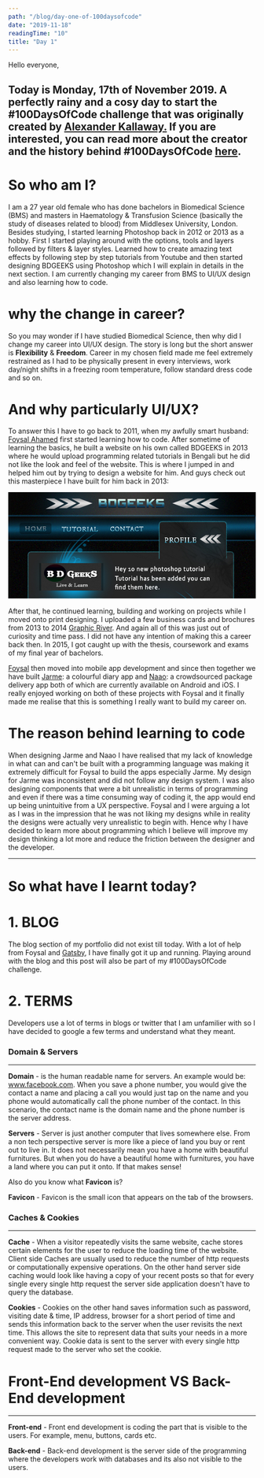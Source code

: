 ```yaml
---
path: "/blog/day-one-of-100daysofcode"
date: "2019-11-18"
readingTime: "10"
title: "Day 1"
---
```


Hello everyone,

Today is Monday, 17th of November 2019. A perfectly rainy and a cosy day to start the #100DaysOfCode challenge that was originally created by <a href="https://twitter.com/ka11away?ref_src=twsrc%5Egoogle%7Ctwcamp%5Eserp%7Ctwgr%5Eauthor" target="_blank">Alexander Kallaway.</a> If you are interested, you can read more about the creator and the history behind #100DaysOfCode <a href="https://www.freecodecamp.org/news/the-crazy-history-of-the-100daysofcode-challenge-and-why-you-should-try-it-for-2018-6c89a76e298d/" target ="_blank">here</a>. 
--- 

# So who am I?


I am a 27 year old female who has done bachelors in Biomedical Science (BMS) and masters in Haematology & Transfusion Science (basically the study of diseases related to blood) from Middlesex University, London. Besides studying, I started learning Photoshop back in 2012 or 2013 as a hobby. First I started playing around with the options, tools and layers followed by filters & layer styles. Learned how to create amazing text effects by following step by step tutorials from Youtube and then started designing BDGEEKS using Photoshop which I will explain in details in the next section. I am currently changing my career from BMS to UI/UX design and also learning how to code. 

# why the change in career? 

So you may wonder if I have studied Biomedical Science, then why did I change my career into UI/UX design. The story is long but the short answer is **Flexibility** & **Freedom**. Career in my chosen field made me feel extremely restrained as I had to be physically present in every interviews, work day/night shifts in a freezing room temperature, follow standard dress code and so on.

# And why particularly UI/UX? 

To answer this I have to go back to 2011, when my awfully smart husband: [Foysal Ahamed](https://foysal.it/) first started learning how to code. After sometime of learning the basics, he built a website on his own called BDGEEKS in 2013 where he would upload programming related tutorials in Bengali but he did not like the look and feel of the website. This is where I jumped in and helped him out by trying to design a website for him. And guys check out this masterpiece I have built for him back in 2013: 

![Bdgeeks](./images/bdgeeks.jpg)

After that, he continued learning, building and working on projects while I moved onto print designing. I uploaded a few business cards and brochures from 2013 to 2014 [Graphic River](https://graphicriver.net/user/hexkode/portfolio). And again all of this was just out of curiosity and time pass. I did not have any intention of making this a career back then. In 2015, I got caught up with the thesis, coursework and exams of my final year of bachelors. 

[Foysal](https://www.codementor.io/foysalit) then moved into mobile app development and since then together we have built [Jarme](https://jarmemori.es): a colourful diary app and [Naao](https:naao.delivery): a crowdsourced package delivery app both of which are currently available on Android and iOS. I really enjoyed working on both of these projects with Foysal and it finally made me realise that this is something I really want to build my career on. 

# The reason behind learning to code

When designing Jarme and Naao I have realised that my lack of knowledge in what can and can't be built with a programming language was making it extremely difficult for Foysal to build the apps especially Jarme. My design for Jarme was inconsistent and did not follow any design system. I was also designing components that were a bit unrealistic in terms of programming and even if there was a time consuming way of coding it, the app would end up being unintuitive from a UX perspective. Foysal and I were arguing a lot as I was in the impression that he was not liking my designs while in reality the designs were actually very unrealistic to begin with. Hence why I have decided to learn more about programming which I believe will improve my design thinking a lot more and reduce the friction between the designer and the developer.

--- 
# So what have I learnt today? 

# 1. BLOG 

The blog section of my portfolio did not exist till today. With a lot of help from Foysal and [Gatsby](https://www.gatsbyjs.org/), I have finally got it up and running. Playing around with the blog and this post will also be part of my #100DaysOfCode challenge.

# 2. TERMS

Developers use a lot of terms in blogs or twitter that I am unfamilier with so I have decided to google a few terms and understand what they meant. 

### Domain & Servers 
---

**Domain** - is the human readable name for servers. An example would be: www.facebook.com. When you save a phone number, you would give the contact a name and placing a call you would just tap on the name and you phone would automatically call the phone number of the contact. In this scenario, the contact name is the domain name and the phone number is the server address.

**Servers** - Server is just another computer that lives somewhere else. 
From a non tech perspective server is more like a piece of land you buy or rent out to live in. It does not necessarily mean you have a home with beautiful furnitures. But when you do have a beautiful home with furnitures, you have a land where you can put it onto. If that makes sense! 

Also do you know what **Favicon** is?

**Favicon** - Favicon is the small icon that appears on the tab of the browsers. 


### Caches & Cookies 
---

**Cache** - When a visitor repeatedly visits the same website, cache stores certain elements for the user to reduce the loading time of the website. Client side Caches are usually used to reduce the number of http requests or computationally expensive operations. On the other hand server side caching would look like having a copy of your recent posts so that for every single every single http request the server side application doesn't have to query the database. 

**Cookies** - Cookies on the other hand saves information such as password, visiting date & time, IP address, browser for a short period of time and sends this information back to the server when the user revisits the next time. This allows the site to represent data that suits your needs in a more convenient way. Cookie data is sent to the server with every single http request made to the server who set the cookie. 

# Front-End development VS Back-End development
---

**Front-end** - Front end development is coding the part that is visible to the users. For example, menu, buttons, cards etc.

**Back-end** - Back-end development is the server side of the programming where the developers work with databases and its also not visible to the users. 
